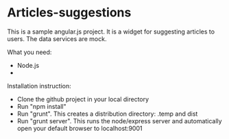 Articles-suggestions
====================

This is a sample angular.js project. It is a widget for suggesting articles to users. The data services are mock. 

What you need:
* Node.js
* 
Installation instruction:
* Clone the github project in your local directory
* Run "npm install"
* Run "grunt". This creates a distribution directory: .temp and dist
* Run "grunt server". This runs the node/express server and automatically open your default browser to localhost:9001


